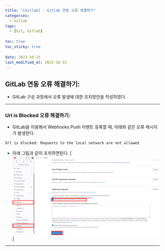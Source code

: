 ```yaml
---
title: "[Gitlab] - Gitlab 연동 오류 해결하기"
categories:
  - Gitlab
tags:
  - [Git, Gitlab]

toc: true
toc_sticky: true

date: 2023-10-23
last_modified_at: 2023-10-23
---
```


## GitLab 연동 오류 해결하기:
- GitLab 구성 과정에서 오류 발생에 대한 조치방안을 작성하였다.

* * *

### Url is Blocked 오류 해결하기:
- GitLab을 이용해서 Webhooks Push 이벤트 등록할 때, 아래와 같은 오류 메시지가 발생한다.
```html
Url is blocked: Requests to the local network are not allowed
```

- 아래 그림과 같이 조치하면된다.
[![url is blocked 에러 해결방법](/assets/images/Gitlab/url%20is%20blocked%20에러%20해결방법.png)]

* * *